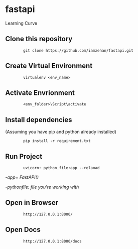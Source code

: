 # fastapi
Learning Curve

## Clone this repository

            git clone https://github.com/iamzehan/fastapi.git
            
## Create Virtual Environment

            virtualenv <env_name>
     
## Activate Envrionment

            <env_folder>\Script\activate

## Install dependencies
(Assuming you have pip and python already installed)

            pip install -r requirement.txt
## Run Project
            uvicorn: python_file:app --relaoad
            
  -_app= FastAPI()_
  
  -_pythonfile: file you're working with_

## Open in Browser
            http://127.0.0.1:8000/

## Open Docs
            http://127.0.0.1:8000/docs
